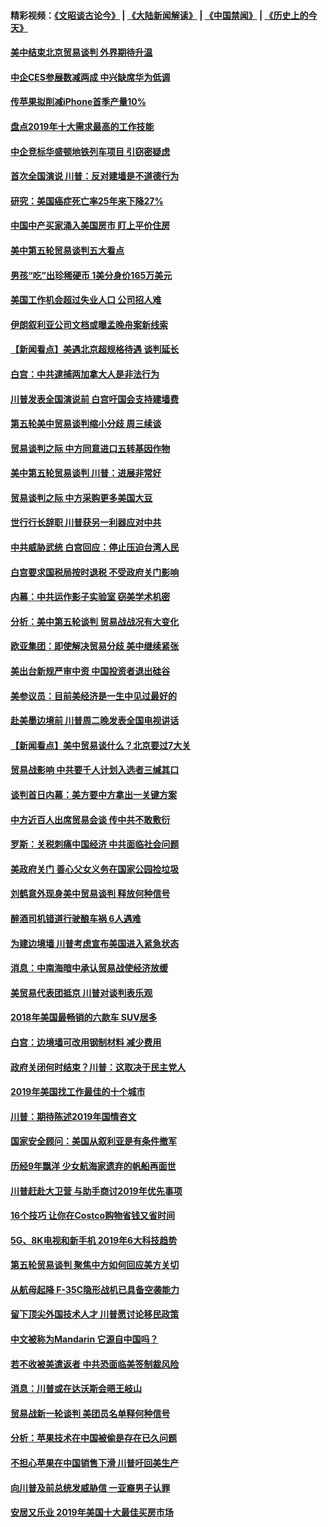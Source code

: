 #### 精彩视频：[《文昭谈古论今》](https://github.com/gfw-breaker/wenzhao/blob/master/README.md?t=01091530) | [《大陆新闻解读》](https://github.com/gfw-breaker/ntdtv-comedy/blob/master/README.md?t=01091530) | [《中国禁闻》](https://github.com/gfw-breaker/ntdtv-news/blob/master/README.md?t=01091530) | [《历史上的今天》](https://github.com/gfw-breaker/today-in-history/blob/master/README.md?t=01091530) 

#### [美中结束北京贸易谈判 外界期待升温](../pages/nsc412/n10962435.md?t=01091530) 

#### [中企CES参展数减两成 中兴缺席华为低调](../pages/nsc412/n10962287.md?t=01091530) 

#### [传苹果拟削减iPhone首季产量10%](../pages/nsc412/n10963240.md?t=01091530) 

#### [盘点2019年十大需求最高的工作技能](../pages/nsc412/n10962606.md?t=01091530) 

#### [中企竞标华盛顿地铁列车项目 引窃密疑虑](../pages/nsc412/n10962276.md?t=01091530) 

#### [首次全国演说 川普：反对建墙是不道德行为](../pages/nsc412/n10962709.md?t=01091530) 

#### [研究：美国癌症死亡率25年来下降27%](../pages/nsc412/n10962370.md?t=01091530) 

#### [中国中产买家涌入美国房市 盯上平价住房](../pages/nsc412/n10962309.md?t=01091530) 

#### [美中第五轮贸易谈判五大看点](../pages/nsc412/n10962359.md?t=01091530) 

#### [男孩“吃”出珍稀硬币 1美分身价165万美元](../pages/nsc412/n10962277.md?t=01091530) 

#### [美国工作机会超过失业人口 公司招人难](../pages/nsc412/n10962132.md?t=01091530) 

#### [伊朗叙利亚公司文档或曝孟晚舟案新线索](../pages/nsc412/n10962067.md?t=01091530) 

#### [【新闻看点】美遇北京超规格待遇 谈判延长](../pages/nsc412/n10961905.md?t=01091530) 

#### [白宫：中共逮捕两加拿大人是非法行为](../pages/nsc412/n10962084.md?t=01091530) 

#### [川普发表全国演说前 白宫吁国会支持建墙费](../pages/nsc412/n10962064.md?t=01091530) 

#### [第五轮美中贸易谈判缩小分歧 周三续谈](../pages/nsc412/n10961892.md?t=01091530) 

#### [贸易谈判之际 中方同意进口五转基因作物](../pages/nsc412/n10961808.md?t=01091530) 

#### [美中第五轮贸易谈判 川普：进展非常好](../pages/nsc412/n10961683.md?t=01091530) 

#### [贸易谈判之际 中方采购更多美国大豆](../pages/nsc412/n10961107.md?t=01091530) 

#### [世行行长辞职 川普获另一利器应对中共](../pages/nsc412/n10961551.md?t=01091530) 

#### [中共威胁武统 白宫回应：停止压迫台湾人民](../pages/nsc412/n10961171.md?t=01091530) 

#### [白宫要求国税局按时退税 不受政府关门影响](../pages/nsc412/n10960626.md?t=01091530) 

#### [内幕：中共运作影子实验室 窃美学术机密](../pages/nsc412/n10960558.md?t=01091530) 

#### [分析：美中第五轮谈判 贸易战战况有大变化](../pages/nsc412/n10960121.md?t=01091530) 

#### [欧亚集团：即使解决贸易分歧 美中继续紧张](../pages/nsc412/n10960173.md?t=01091530) 

#### [美出台新规严审中资 中国投资者退出硅谷](../pages/nsc412/n10960181.md?t=01091530) 

#### [美参议员：目前美经济是一生中见过最好的](../pages/nsc412/n10960085.md?t=01091530) 

#### [赴美墨边境前 川普周二晚发表全国电视讲话](../pages/nsc412/n10960029.md?t=01091530) 

#### [【新闻看点】美中贸易谈什么？北京要过7大关](../pages/nsc412/n10959840.md?t=01091530) 

#### [贸易战影响 中共要千人计划入选者三缄其口](../pages/nsc412/n10959988.md?t=01091530) 

#### [谈判首日内幕：美方要中方拿出一关键方案](../pages/nsc412/n10959854.md?t=01091530) 

#### [中方近百人出席贸易会谈 传中共不敢敷衍](../pages/nsc412/n10959798.md?t=01091530) 

#### [罗斯：关税刺痛中国经济 中共面临社会问题](../pages/nsc412/n10959690.md?t=01091530) 

#### [美政府关门 善心父女义务在国家公园捡垃圾](../pages/nsc412/n10959577.md?t=01091530) 

#### [刘鹤意外现身美中贸易谈判 释放何种信号](../pages/nsc412/n10959526.md?t=01091530) 

#### [醉酒司机错道行驶酿车祸 6人遇难](../pages/nsc412/n10959370.md?t=01091530) 

#### [为建边境墙 川普考虑宣布美国进入紧急状态](../pages/nsc412/n10958507.md?t=01091530) 

#### [消息：中南海暗中承认贸易战使经济放缓](../pages/nsc412/n10958245.md?t=01091530) 

#### [美贸易代表团抵京 川普对谈判表乐观](../pages/nsc412/n10957808.md?t=01091530) 

#### [2018年美国最畅销的六款车 SUV居多](../pages/nsc412/n10953937.md?t=01091530) 

#### [白宫：边境墙可改用钢制材料 减少费用](../pages/nsc412/n10957898.md?t=01091530) 

#### [政府关闭何时结束？川普：这取决于民主党人](../pages/nsc412/n10957915.md?t=01091530) 

#### [2019年美国找工作最佳的十个城市](../pages/nsc412/n10956523.md?t=01091530) 

#### [川普：期待陈述2019年国情咨文](../pages/nsc412/n10957830.md?t=01091530) 

#### [国家安全顾问：美国从叙利亚是有条件撤军](../pages/nsc412/n10957696.md?t=01091530) 

#### [历经9年飘洋 少女航海家遗弃的帆船再面世](../pages/nsc412/n10957460.md?t=01091530) 

#### [川普赶赴大卫营 与助手商讨2019年优先事项](../pages/nsc412/n10957376.md?t=01091530) 

#### [16个技巧 让你在Costco购物省钱又省时间](../pages/nsc412/n10955689.md?t=01091530) 

#### [5G、8K电视和新手机 2019年6大科技趋势](../pages/nsc412/n10955708.md?t=01091530) 

#### [第五轮贸易谈判 聚焦中方如何回应美方关切](../pages/nsc412/n10956081.md?t=01091530) 

#### [从航母起降 F-35C隐形战机已具备空袭能力](../pages/nsc412/n10952444.md?t=01091530) 

#### [留下顶尖外国技术人才 川普愿讨论移民政策](../pages/nsc412/n10956102.md?t=01091530) 

#### [中文被称为Mandarin 它源自中国吗？](../pages/nsc412/n10956208.md?t=01091530) 

#### [若不收被美遣返者 中共恐面临美签制裁风险](../pages/nsc412/n10956098.md?t=01091530) 

#### [消息：川普或在达沃斯会晤王岐山](../pages/nsc412/n10955960.md?t=01091530) 

#### [贸易战新一轮谈判 美团员名单释何种信号](../pages/nsc412/n10955951.md?t=01091530) 

#### [分析：苹果技术在中国被偷是存在已久问题](../pages/nsc412/n10955741.md?t=01091530) 

#### [不担心苹果在中国销售下滑 川普吁回美生产](../pages/nsc412/n10955732.md?t=01091530) 

#### [向川普及前总统发威胁信 一亚裔男子认罪](../pages/nsc412/n10955585.md?t=01091530) 

#### [安居又乐业  2019年美国十大最佳买房市场](../pages/nsc412/n10954536.md?t=01091530) 

